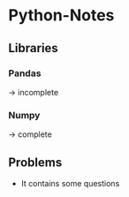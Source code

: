 # Python-Notes

## Libraries
### Pandas 
  -> incomplete
### Numpy 
  -> complete

## Problems
  * It contains some questions
